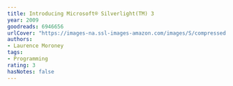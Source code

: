 ```yaml
---
title: Introducing Microsoft® Silverlight(TM) 3
year: 2009
goodreads: 6946656
urlCover: "https://images-na.ssl-images-amazon.com/images/S/compressed.photo.goodreads.com/books/1328828890i/6946656.jpg"
authors:
- Laurence Moroney
tags:
- Programming
rating: 3
hasNotes: false
---
```


